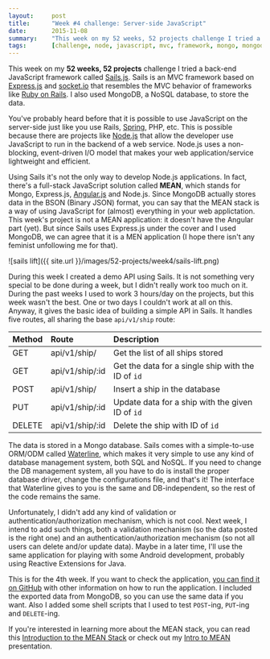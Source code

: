 ```yaml
---
layout:     post
title:      "Week #4 challenge: Server-side JavaScript"
date:       2015-11-08
summary:    "This week on my 52 weeks, 52 projects challenge I tried a back-end JavaScript framework called Sails.js. Sails is an MVC framework based on Express.js and socket.io that resembles the MVC behavior of frameworks like Ruby on Rails. I also used MongoDB, a NoSQL database, to store the data."
tags:       [challenge, node, javascript, mvc, framework, mongo, mongodb]
---
```


This week on my **52 weeks, 52 projects** challenge I tried a back-end JavaScript framework called [Sails.js](http://sailsjs.org/). Sails is an MVC framework based on [Express.js](http://expressjs.com/) and [socket.io](http://socket.io/) that resembles the MVC behavior of frameworks like [Ruby on Rails](http://rubyonrails.org/). I also used MongoDB, a NoSQL database, to store the data.

You've probably heard before that it is possible to use JavaScript on the server-side just like you use Rails, [Spring](http://spring.io/), PHP, etc. This is possible because there are projects like [Node.js](https://nodejs.org/en/) that allow the developer use JavaScript to run in the backend of a web service. Node.js uses a non-blocking, event-driven I/O model that makes your web application/service lightweight and efficient.

Using Sails it's not the only way to develop Node.js applications. In fact, there's a full-stack JavaScript solution called **MEAN**, which stands for Mongo, Express.js, [Angular.js](http://angularjs.org/) and Node.js. Since MongoDB actually stores data in the BSON (Binary JSON) format, you can say that the MEAN stack is a way of using JavaScript for (almost) everything in your web applictation. This week's project is not a MEAN application: it doesn't have the Angular part (yet). But since Sails uses Express.js under the cover and I used MongoDB, we can agree that it is a MEN application (I hope there isn't any feminist unfollowing me for that).

![sails lift]({{ site.url }}/images/52-projects/week4/sails-lift.png)

During this week I created a demo API using Sails. It is not something very special to be done during a week, but I didn't really work too much on it. During the past weeks I used to work 3 hours/day on the projects, but this week wasn't the best. One or two days I couldn't work at all on this. Anyway, it gives the basic idea of building a simple API in Sails. It handles five routes, all sharing the base `api/v1/ship` route:

| Method | Route             | Description  |
|:------ |:------------------| :-----|
| GET    | api/v1/ship/      | Get the list of all ships stored |
| GET    | api/v1/ship/:id   | Get the data for a single ship with the ID of `id` |
| POST   | api/v1/ship/      | Insert a ship in the database |
| PUT    | api/v1/ship/:id   | Update data for a ship with the given ID of `id` |
| DELETE | api/v1/ship/:id   | Delete the ship with ID of `id` |

The data is stored in a Mongo database. Sails comes with a simple-to-use ORM/ODM called [Waterline](http://sailsjs.org/documentation/concepts/models-and-orm), which makes it very simple to use any kind of database management system, both SQL and NoSQL. If you need to change the DB management system, all you have to do is install the proper database driver, change the configurations file, and that's it! The interface that Waterline gives to you is the same and DB-independent, so the rest of the code remains the same.

Unfortunately, I didn't add any kind of validation or authentication/authorization mechanism, which is not cool. Next week, I intend to add such things, both a validation mechanism (so the data posted is the right one) and an authentication/authorization mechanism (so not all users can delete and/or update data). Maybe in a later time, I'll use the same application for playing with some Android development, probably using Reactive Extensions for Java.

This is for the 4th week. If you want to check the application, [you can find it on GitHub](https://github.com/aziflaj/Sailor) with other information on how to run the application. I included the exported data from MongoDB, so you can use the same data if you want. Also I added some shell scripts that I used to test `POST`-ing, `PUT`-ing and `DELETE`-ing.

If you're interested in learning more about the MEAN stack, you can read this [Introduction to the MEAN Stack](http://www.sitepoint.com/introduction-to-mean-stack/) or check out my [Intro to MEAN](https://aziflaj.github.io/presentations/intro-to-mean/#/) presentation.

